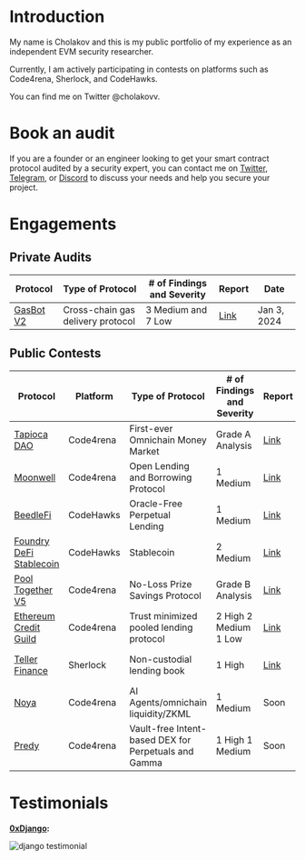 # Introduction
My name is Cholakov and this is my public portfolio of my experience as an independent EVM security researcher.

Currently, I am actively participating in contests on platforms such as Code4rena, Sherlock, and CodeHawks.

You can find me on Twitter @cholakovv.

# Book an audit

If you are a founder or an engineer looking to get your smart contract protocol audited by a security expert, you can contact me on [Twitter](https://twitter.com/cholakovv), [Telegram](https://t.me/cholakovv), or [Discord]( discord.com/users/972547536470540359) to discuss your needs and help you secure your project.

# Engagements

## Private Audits

| Protocol                                  | Type of Protocol                     | # of Findings and Severity | Report                                                        | Date           |
|------------------------------------------|--------------------------------------|----------------------------|------------------------------------------------------------------|----------------|
| [GasBot V2](https://www.gasbot.xyz/) |  Cross-chain gas delivery protocol    | 3 Medium and 7 Low           | [Link](./reports/solo/GasBotV2.md)  | Jan 3, 2024    |

## Public Contests

| Protocol                                  | Platform  | Type of Protocol                     | # of Findings and Severity | Report                                                        | Date           |
|------------------------------------------|-----------|--------------------------------------|----------------------------|------------------------------------------------------------------|----------------|
| [Tapioca DAO](https://code4rena.com/audits/2023-07-tapioca-dao#top) | Code4rena | First-ever Omnichain Money Market    | Grade A Analysis           | [Link](./reports/contests/Code4rena/RED-LOTUS-REACH/Tapioca.md)  | Jul 5, 2023    |
| [Moonwell](https://code4rena.com/audits/2023-07-moonwell#top)       | Code4rena | Open Lending and Borrowing Protocol  | 1 Medium                   | [Link](./reports/contests/Code4rena/RED-LOTUS-REACH/Moonwell.md) | Jul 24, 2023   |
| [BeedleFi](https://www.codehawks.com/contests/clkbo1fa20009jr08nyyf9wbx) | CodeHawks | Oracle-Free Perpetual Lending        | 1 Medium                   | [Link](./reports/contests/CodeHawks/BeedleFi.md)                | Jul 24, 2023   |
| [Foundry DeFi Stablecoin](https://www.codehawks.com/contests/cljx3b9390009liqwuedkn0m0) | CodeHawks | Stablecoin                           | 2 Medium                   | [Link](./reports/contests/CodeHawks/FoundryDefiStablecoin.md)    | Jul 24, 2023   |
| [Pool Together V5](https://code4rena.com/audits/2023-08-pooltogether-v5-part-deux#top) | Code4rena | No-Loss Prize Savings Protocol       | Grade B Analysis           | [Link](./reports/contests/Code4rena/PoolTogetherV5.md)          | Aug 2, 2023    |
| [Ethereum Credit Guild](https://code4rena.com/audits/2023-12-ethereum-credit-guild#top) | Code4rena | Trust minimized pooled lending protocol       | 2 High 2 Medium 1 Low          | [Link](./reports/contests/Code4rena/EthereumCreditGuild.md)          | Dec 11, 2023    |
| [Teller Finance](https://audits.sherlock.xyz/contests/295) | Sherlock | Non-custodial lending book       | 1 High          | [Link](https://github.com/sherlock-audit/2024-04-teller-finance-judging/issues/49)          | Apr 24, 2024    |
| [Noya](https://code4rena.com/audits/2024-04-noya#top) | Code4rena | AI Agents/omnichain liquidity/ZKML       | 1 Medium          | Soon          | Apr 26, 2024    |
| [Predy](https://code4rena.com/audits/2024-05-predy#top) | Code4rena | Vault-free Intent-based DEX for Perpetuals and Gamma       | 1 High 1 Medium          | Soon          | May 24, 2024    |

# Testimonials

**[0xDjango](https://x.com/0xDjangoOnChain):**

![django testimonial](https://ibb.co/hZTf0yM) 


